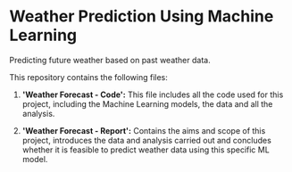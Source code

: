 # Weather Prediction Using Machine Learning
Predicting future weather based on past weather data.

This repository contains the following files:

1. **'Weather Forecast - Code':** This file includes all the code used for this project, including the Machine Learning models, the data and all the analysis.

2. **'Weather Forecast - Report':** Contains the aims and scope of this project, introduces the data and analysis carried out and concludes whether it is feasible to predict weather data using this specific ML model.
